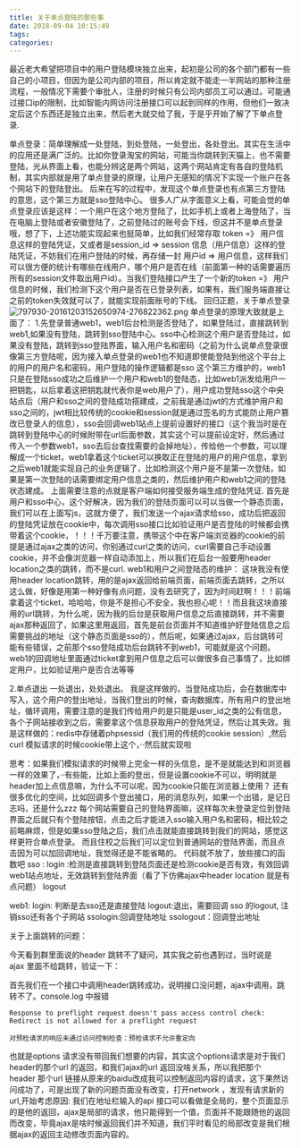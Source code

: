 ```yaml
---
title: 关于单点登陆的那些事
date: 2018-09-04 10:15:49
tags:
categories:
---
```


最近老大希望把项目中的用户登陆模块独立出来，起初是公司的各个部门都有一些自己的小项目，但因为是公司内部的项目，所以肯定就不能走一半网站的那种注册流程，一般情况下需要个审批人，注册的时候只有公司内部员工可以通过。可能通过接口ip的限制，比如智能内网访问注册接口可以起到同样的作用，但他们一致决定后这个东西还是独立出来，然后老大就交给了我，于是乎开始了解了下单点登录.
<!--more-->
单点登录：简单理解成一处登陆，到处登陆，一处登出，各处登出。其实在生活中的应用还是满广泛的。比如你登录淘宝的网站，可能当你跳转到天猫上，也不需要登陆，光从界面上看，也能分辨这是两个网站，这两个网站肯定有各自的登陆机制，其实内部就是用了单点登录的原理，让用户无感知的情况下实现一个账户在各个网站下的登陆登出。
后来在写的过程中，发现这个单点登录也有点第三方登陆的意思，这个第三方就是sso登陆中心。
很多人广从字面意义上看，可能会觉的单点登录应该是这样：一个用户在这个地方登陆了，比如手机上或者上海登陆了，当在电脑上登陆或者安徽登陆了，之前登陆过的账号会下线，但这并不是单点登录哦，想了下，上述功能实现起来也挺简单，比如我们经常存取 token =》 用户信息这样的登陆凭证，又或者是session_id => session 信息（用户信息）这样的登陆凭证，不妨我们在用户登陆的时候，再存储一封 用户id => 用户信息，这样我们可以很方便的统计有哪些在线用户，哪个用户是否在线（前面第一种的话需要遍历所有的session文件取出用户id）。当我们登陆接口产生了一个新的token =》 用户信息的时候，我们检测下这个用户是否在已登录列表，如果有，我们服务端直接让之前的token失效就可以了，就能实现前面账号的下线。
回归正题，关于单点登录
![797930-20161203152650974-276822362.png](https://cytuchuang-1256930988.cos.ap-shanghai.myqcloud.com/5747315645624763173.png)
单点登录的原理大致就是上面了：
1.先登录普通web1，web1后台检测是否登陆了，如果登陆过，直接跳转到web1,如果没有登陆，跳转到sso登陆中心。sso中心检测这个用户是否登陆过，如果没有登陆，跳转到sso登陆界面，输入用户名和密码（之前为什么说单点登录很像第三方登陆呢，因为接入单点登录的web1也不知道即使能登陆到他这个平台上的用户的用户名和密码，用户登陆的操作逻辑都是sso 这个第三方维护的，web1只是在登陆sso成功之后维护一个用户和web1的登陆态，比如web1派发给用户一把钥匙，以后拿着这把钥匙就代表你是web用户了），用户成功登陆sso这个中央站点后（用户和sso之间的登陆成功搭建成，之前我是通过jwt的方式维护用户和sso之间的，jwt相比较传统的cookie和session就是通过签名的方式能防止用户篡改已登录人的信息），sso会回调web1站点上提前设置好的接口（这个我当时是在跳转到登陆中心的时候附带在url后面参数，其实这个可以提前设定好，然后通过传入一个参数web1，sso去后台查找需要的会掉地址），传给他一个参数，可以理解成一个ticket，web1拿着这个ticket可以换取正在登陆的用户的用户信息，拿到之后web1就能实现自己的业务逻辑了，比如检测这个用户是不是第一次登陆，如果是第一次登陆的话需要绑定用户信息之类的，然后维护用户和web1之间的登陆状态建成。
上面需要注意的点就是客户端如何接受服务端生成的登陆凭证.
首先是用户和sso中心，这个好解决，因为我们的登陆页面可以可以当做一个静态页面，我们可以在上面写js，这就方便了，我们发送一个ajax请求给sso，成功后把返回的登陆凭证放在cookie中，每次调用sso接口比如验证用户是否登陆的时候都会携带着这个cookie，！！！千万要注意，携带这个中在客户端浏览器的cookie的前提是通过ajax之类的访问，你别通过curl之类的访问，curl需要自己手动设置cookie，并不会像浏览器一样自动添加上，所以我们在后台一般要用header  location之类的跳转，而不是curl.
web1和用户之间登陆态的维护：
这块我没有使用header location跳转，用的是ajax返回给前端页面，前端页面去跳转，之所以这么做，好像是用第一种好像有点问题，没有去研究了，因为时间赶啊！！！前端拿着这个ticket，哈哈哈，你是不是担心不安全，我也担心呢！！而且我这块直接用的url跳转，为什么呢，因为我的后台是获取用户信息之后直接跳转，并不需要ajax那种返回了，如果这里用返回，首先是前台页面并不知道维护好登陆信息之后需要挑战的地址（这个静态页面是sso的），然后呢，如果通过ajax，后台跳转可能有些错误，之前那个sso登陆成功后台跳转不到web1，可能就是这个问题。
web1的回调地址里面通过ticket拿到用户信息之后可以做很多自己事情了，比如绑定用户，比如验证用户是否合法等等

2.单点退出
一处退出，处处退出。
我是这样做的，当登陆成功后，会在数据库中写入，这个用户的登出地址，当我们登出的时候，查询数据库，所有用户的登出地址，循环调用，需要注意的是我们传给用户的是只能是user_id之类的公有信息，各个子网站接收到之后，需要拿这个信息获取用户的登陆凭证，然后让其失效。我是这样做的：redis中存储着phpsessid（我们用的传统的cookie session）,然后curl 模拟请求的时候cookie带上这个，··然后就实现啦

思考：如果我们模拟请求的时候带上完全一样的头信息，是不是就能达到和浏览器一样的效果了，··有些能，比如上面的登出，但是设置cookie不可以，明明就是header加上点信息嘛，为什么不可以呢，因为cookie只能在浏览器上使用？
还有很多优化的空间，比如回调多个登出接口，用的消息队列，如果一个出错，是记日志吗，还是什么zzz
每个网站需要自己的登陆界面嘛，这样每次未登录定位到登陆界面之后就只有个登陆按钮，点击之后才能进入sso输入用户名和密码，相比较之前略麻烦，但是如果sso登陆之后，我们点击就能直接跳转到我们的网站，感觉这样更符合单点登录。
而且住校之后我们可以定位到普通网站的登陆界面，而且点击因为可以加回调地址，我觉得还是不能省略的。
代码就不放了，放些接口的函数吧
sso :
login :检测是直接跳转到登陆页面还是检测cookie是否有效，有效回调web1站点地址，无效跳转到登陆界面（看了下仿佛ajax中header location 就是有点问题）
logout

web1:
login: 判断是去sso还是直接登陆
logout:退出，需要回调 sso 的logout, 注销sso还有各个子网站
ssologin:回调登陆地址
ssologout：回调登出地址



关于上面跳转的问题：

今天看到群里面说的header 跳转不了疑问，其实我之前也遇到过，当时说是ajax 里面不给跳转，验证一下：

首先我们在一个接口中调用header跳转成功，说明接口没问题，ajax中调用，跳转不了。console.log 中报错

```
Response to preflight request doesn't pass access control check: Redirect is not allowed for a preflight request

对预检请求的响应未通过访问控制检查：预检请求不允许重定向
```

也就是options 请求没有带回我们想要的内容，其实这个options请求是对于我们header的那个url 的返回，和我们ajax的url 返回没啥关系，所以我把那个header 那个url 链接从原来的baidu改成我可以控制返回内容的请求，这下果然访问成功了，可是出现了新的问题页面没有改变，打开network ，发现有请求新的url,开始考虑原因: 我们在地址栏输入的api 接口可以看做是全局的，整个页面显示的是他的返回，ajax是局部的请求，他只能得到一个值，页面并不能跟随他的返回而改变，毕竟ajax是啥时候返回我们并不知道，我们平时看见的局部改变是我们根据ajax的返回主动修改页面内容的。





